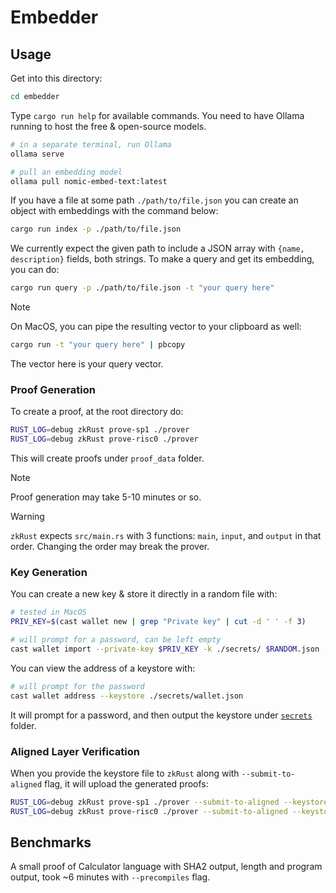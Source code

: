 # Embedder

## Usage

Get into this directory:

```sh
cd embedder
```

Type `cargo run help` for available commands. You need to have Ollama running to host the free & open-source models.

```sh
# in a separate terminal, run Ollama
ollama serve

# pull an embedding model
ollama pull nomic-embed-text:latest
```

If you have a file at some path `./path/to/file.json` you can create an object with embeddings with the command below:

```sh
cargo run index -p ./path/to/file.json
```

We currently expect the given path to include a JSON array with `{name, description}` fields, both strings. To make a query and get its embedding, you can do:

```sh
cargo run query -p ./path/to/file.json -t "your query here"
```

> [!NOTE]
>
> On MacOS, you can pipe the resulting vector to your clipboard as well:
>
> ```sh
> cargo run -t "your query here" | pbcopy
> ```

The vector here is your query vector.

### Proof Generation

To create a proof, at the root directory do:

```sh
RUST_LOG=debug zkRust prove-sp1 ./prover
RUST_LOG=debug zkRust prove-risc0 ./prover
```

This will create proofs under `proof_data` folder.

> [!NOTE]
>
> Proof generation may take 5-10 minutes or so.

> [!WARNING]
>
> `zkRust` expects `src/main.rs` with 3 functions: `main`, `input`, and `output` in that order. Changing the order may break the prover.

### Key Generation

You can create a new key & store it directly in a random file with:

```sh
# tested in MacOS
PRIV_KEY=$(cast wallet new | grep "Private key" | cut -d ' ' -f 3)

# will prompt for a password, can be left empty
cast wallet import --private-key $PRIV_KEY -k ./secrets/ $RANDOM.json
```

You can view the address of a keystore with:

```sh
# will prompt for the password
cast wallet address --keystore ./secrets/wallet.json
```

It will prompt for a password, and then output the keystore under [`secrets`](./secrets/) folder.

### Aligned Layer Verification

When you provide the keystore file to `zkRust` along with `--submit-to-aligned` flag, it will upload the generated proofs:

```sh
RUST_LOG=debug zkRust prove-sp1 ./prover --submit-to-aligned --keystore-path ./secrets/wallet.json
RUST_LOG=debug zkRust prove-risc0 ./prover --submit-to-aligned --keystore-path ./secrets/wallet.json
```

## Benchmarks

A small proof of Calculator language with SHA2 output, length and program output, took ~6 minutes with `--precompiles` flag.
